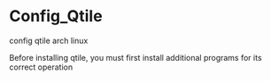 # Config_Qtile
config qtile arch linux


Before installing qtile, you must first install additional
programs for its correct operation
